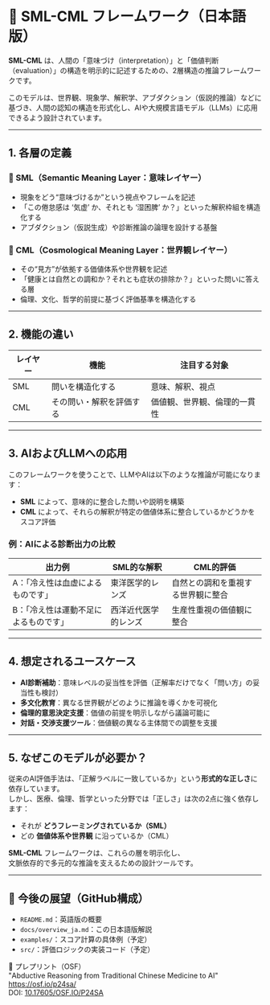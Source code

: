 # 📘 SML-CML フレームワーク（日本語版）

**SML-CML** は、人間の「意味づけ（interpretation）」と「価値判断（evaluation）」の構造を明示的に記述するための、2層構造の推論フレームワークです。

このモデルは、世界観、現象学、解釈学、アブダクション（仮説的推論）などに基づき、人間の認知の構造を形式化し、AIや大規模言語モデル（LLMs）に応用できるよう設計されています。

---

## 1. 各層の定義

### 🔹 SML（Semantic Meaning Layer：意味レイヤー）

- 現象をどう“意味づけるか”という視点やフレームを記述
- 「この倦怠感は ‘気虚’ か、それとも ‘湿困脾’ か？」といった解釈枠組を構造化する
- アブダクション（仮説生成）や診断推論の論理を設計する基盤

### 🔹 CML（Cosmological Meaning Layer：世界観レイヤー）

- その“見方”が依拠する価値体系や世界観を記述
- 「健康とは自然との調和か？それとも症状の排除か？」といった問いに答える層
- 倫理、文化、哲学的前提に基づく評価基準を構造化する

---

## 2. 機能の違い

| レイヤー | 機能                      | 注目する対象                         |
|----------|---------------------------|--------------------------------------|
| SML      | 問いを構造化する           | 意味、解釈、視点                     |
| CML      | その問い・解釈を評価する   | 価値観、世界観、倫理的一貫性        |

---

## 3. AIおよびLLMへの応用

このフレームワークを使うことで、LLMやAIは以下のような推論が可能になります：

- **SML** によって、意味的に整合した問いや説明を構築
- **CML** によって、それらの解釈が特定の価値体系に整合しているかどうかをスコア評価

### 例：AIによる診断出力の比較

| 出力例 | SML的な解釈                         | CML的評価                         |
|--------|--------------------------------------|----------------------------------|
| A：「冷え性は血虚によるものです」            | 東洋医学的レンズ                 | 自然との調和を重視する世界観に整合 |
| B：「冷え性は運動不足によるものです」        | 西洋近代医学的レンズ             | 生産性重視の価値観に整合          |

---

## 4. 想定されるユースケース

- **AI診断補助**：意味レベルの妥当性を評価（正解率だけでなく「問い方」の妥当性も検討）
- **多文化教育**：異なる世界観がどのように推論を導くかを可視化
- **倫理的意思決定支援**：価値の前提を明示しながら議論可能に
- **対話・交渉支援ツール**：価値観の異なる主体間での調整を支援

---

## 5. なぜこのモデルが必要か？

従来のAI評価手法は、「正解ラベルに一致しているか」という**形式的な正しさ**に依存しています。  
しかし、医療、倫理、哲学といった分野では「正しさ」は次の2点に強く依存します：

- それが **どうフレーミングされているか（SML）**
- どの **価値体系や世界観** に沿っているか（CML）

**SML-CML** フレームワークは、これらの層を明示化し、  
文脈依存的で多元的な推論を支えるための設計ツールです。

---

## 🔧 今後の展望（GitHub構成）

- `README.md`：英語版の概要  
- `docs/overview_ja.md`：この日本語版解説  
- `examples/`：スコア計算の具体例（予定）  
- `src/`：評価ロジックの実装コード（予定）

📄 プレプリント（OSF）  
"Abductive Reasoning from Traditional Chinese Medicine to AI"  
https://osf.io/p24sa/  
DOI: [10.17605/OSF.IO/P24SA](https://doi.org/10.17605/OSF.IO/P24SA)
